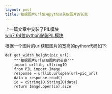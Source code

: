 ```yaml
---
layout: post
title: 根据图片url使用python获取图片的长宽
---
```


上一篇文章中安装了PIL模块<br />
[win7 64位python安装PIL模块](http://www.codeif.com/topic/924)

根据一个图片的url获取图片的宽高的python代码如下:

    def get_width_height(pic_url):
        """根据图片url获取图片的长宽"""
        import urllib, cStringIO
        from PIL import Image
        response = urllib.urlopen(url=pic_url)
        data = response.read()
        io = cStringIO.StringIO(data)
        return Image.open(io).size